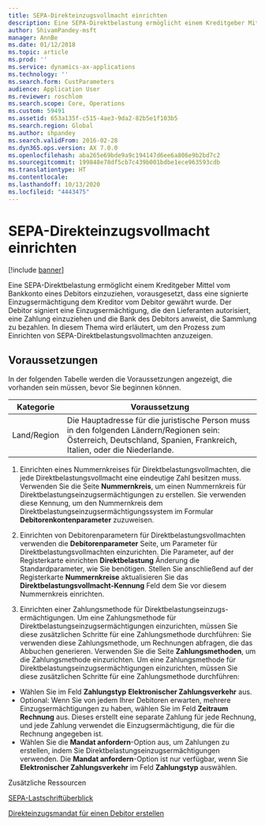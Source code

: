 ```yaml
---
title: SEPA-Direkteinzugsvollmacht einrichten
description: Eine SEPA-Direktbelastung ermöglicht einem Kreditgeber Mittel vom Bankkonto eines Debitors einzuziehen, vorausgesetzt, dass eine signierte Einzugsermächtigung dem Kreditor vom Debitor gewährt wurde.
author: ShivamPandey-msft
manager: AnnBe
ms.date: 01/12/2018
ms.topic: article
ms.prod: ''
ms.service: dynamics-ax-applications
ms.technology: ''
ms.search.form: CustParameters
audience: Application User
ms.reviewer: roschlom
ms.search.scope: Core, Operations
ms.custom: 59491
ms.assetid: 653a135f-c515-4ae3-9da2-82b5e1f103b5
ms.search.region: Global
ms.author: shpandey
ms.search.validFrom: 2016-02-28
ms.dyn365.ops.version: AX 7.0.0
ms.openlocfilehash: aba265e69bde9a9c194147d6ee6a806e9b2bd7c2
ms.sourcegitcommit: 199848e78df5cb7c439b001bdbe1ece963593cdb
ms.translationtype: HT
ms.contentlocale: 
ms.lasthandoff: 10/13/2020
ms.locfileid: "4443475"
---
```

# <a name="set-up-sepa-direct-debit-mandate"></a>SEPA-Direkteinzugsvollmacht einrichten

[!include [banner](../includes/banner.md)]

Eine SEPA-Direktbelastung ermöglicht einem Kreditgeber Mittel vom Bankkonto eines Debitors einzuziehen, vorausgesetzt, dass eine signierte Einzugsermächtigung dem Kreditor vom Debitor gewährt wurde. Der Debitor signiert eine Einzugsermächtigung, die den Lieferanten autorisiert, eine Zahlung einzuziehen und die Bank des Debitors anweist, die Sammlung zu bezahlen. In diesem Thema wird erläutert, um den Prozess zum Einrichten von SEPA-Direktbelastungsvollmachten anzuzeigen.

## <a name="prerequisites"></a>Voraussetzungen
In der folgenden Tabelle werden die Voraussetzungen angezeigt, die vorhanden sein müssen, bevor Sie beginnen können.

| Kategorie       | Voraussetzung                                                                                                                                              |
|----------------|-----------------------------------------------------------------------------------------------------------------------------------------------------------|
| Land/Region | Die Hauptadresse für die juristische Person muss in den folgenden Ländern/Regionen sein: Österreich, Deutschland, Spanien, Frankreich, Italien, oder die Niederlande. |

1. Einrichten eines Nummernkreises für Direktbelastungsvollmachten, die jede Direktbelastungsvollmacht eine eindeutige Zahl besitzen muss. Verwenden Sie die Seite **Nummernkreis**, um einen Nummernkreis für Direktbelastungseinzugsermächtigungen zu erstellen. Sie verwenden diese Kennung, um den Nummernkreis dem Direktbelastungseinzugsermächtigungssystem im Formular **Debitorenkontenparameter** zuzuweisen.

2. Einrichten von Debitorenparametern für Direktbelastungsvollmachten verwenden die **Debitorenparameter** Seite, um Parameter für Direktbelastungsvollmachten einzurichten. Die Parameter, auf der Registerkarte einrichten **Direktbelastung** Änderung die Standardparameter, wie Sie benötigen. Stellen Sie anschließend auf der Registerkarte **Nummernkreise** aktualisieren Sie das **Direktbelastungsvollmacht-Kennung** Feld dem Sie vor diesem Nummernkreis einrichten.

3. Einrichten einer Zahlungsmethode für Direktbelastungseinzugs-ermächtigungen. Um eine Zahlungsmethode für Direktbelastungseinzugsermächtigungen einzurichten, müssen Sie diese zusätzlichen Schritte für eine Zahlungsmethode durchführen: Sie verwenden diese Zahlungsmethode, um Rechnungen abfragen, die das Abbuchen generieren. Verwenden Sie die Seite **Zahlungsmethoden**, um die Zahlungsmethode einzurichten. Um eine Zahlungsmethode für Direktbelastungseinzugsermächtigungen einzurichten, müssen Sie diese zusätzlichen Schritte für eine Zahlungsmethode durchführen:

-   Wählen Sie im Feld **Zahlungstyp** **Elektronischer Zahlungsverkehr** aus.
-   Optional: Wenn Sie von jedem Ihrer Debitoren erwarten, mehrere Einzugsermächtigungen zu haben, wählen Sie im Feld **Zeitraum** **Rechnung** aus. Dieses erstellt eine separate Zahlung für jede Rechnung, und jede Zahlung verwendet die Einzugsermächtigung, die für die Rechnung angegeben ist.
-   Wählen Sie die **Mandat anfordern**-Option aus, um Zahlungen zu erstellen, indem Sie Direktbelastungseinzugsermächtigungen verwenden. Die **Mandat anfordern**-Option ist nur verfügbar, wenn Sie **Elektronischer Zahlungsverkehr** im Feld **Zahlungstyp** auswählen.

Zusätzliche Ressourcen

[SEPA-Lastschriftüberblick](sepa-direct-debit-overview.md) 

[Direkteinzugsmandat für einen Debitor erstellen](tasks/create-direct-debit-mandate-customer.md) 

